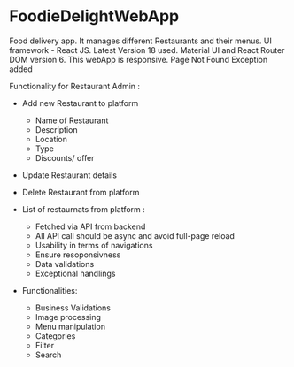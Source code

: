 # FoodieDelightWebApp

Food delivery app. It manages different Restaurants and their menus. 
UI framework - React JS. Latest Version 18 used. 
Material UI and React Router DOM version 6. 
This webApp is responsive.
Page Not Found Exception added

Functionality for Restaurant Admin :
- Add new Restaurant to platform 
    - Name of Restaurant 
    - Description
    - Location
    - Type
    - Discounts/ offer

- Update Restaurant details
- Delete Restaurant from platform
- List of restaurnats from platform :
    - Fetched via API from backend 
    - All API call should be async and avoid full-page reload 
    - Usability in terms of navigations
    - Ensure resoponsivness
    - Data validations
    - Exceptional handlings

- Functionalities:
    - Business Validations
    - Image processing
    - Menu manipulation 
    - Categories
    - Filter
    - Search
